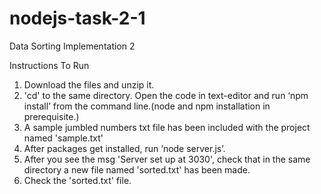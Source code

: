 # nodejs-task-2-1
Data Sorting Implementation 2

Instructions To Run

1. Download the files and unzip it.
2. 'cd' to the same directory. Open the code in text-editor and run ‘npm install’ from the command line.(node and npm installation in prerequisite.)
3. A sample jumbled numbers txt file has been included with the project named 'sample.txt'
4. After packages get installed, run ‘node server.js’.
5. After you see the msg 'Server set up at 3030', check that in the same directory a new file named 'sorted.txt' has been made.
6. Check the 'sorted.txt' file.
